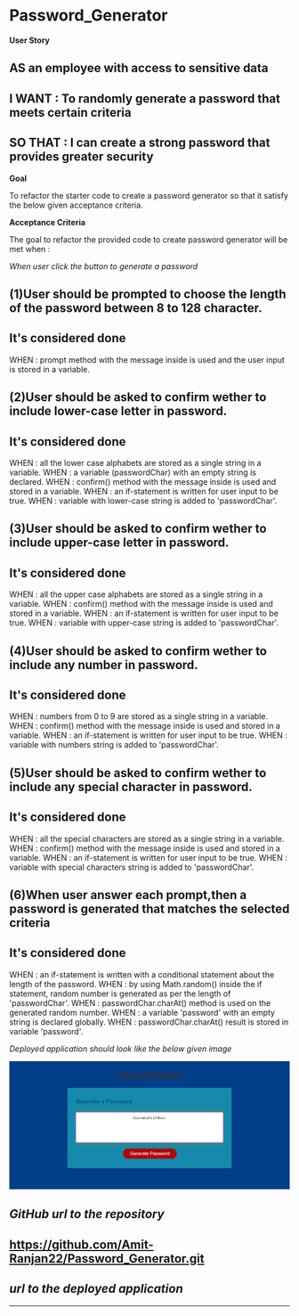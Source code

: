 # Password_Generator

**User Story**

AS an employee with access to sensitive data
------
I WANT  : To randomly generate a password that meets certain criteria
------
SO THAT : I can create a strong password that provides greater security
------

**Goal**

To refactor the starter code to create a password generator so that it satisfy the below given acceptance criteria.

**Acceptance Criteria**

The goal to refactor the provided code to create password generator will be met when :

*When user click the button to generate a password*

**(1)User should be prompted to choose the length of the password between 8 to 128 character.**
------
It's considered done<br>
------
WHEN : prompt method with the message inside is used and the user input is 
       stored in a variable.

**(2)User should be asked to confirm wether to include lower-case letter in password.**
------
It's considered done<br>
------
WHEN : all the lower case alphabets are stored as a single string in a 
       variable.
WHEN : a variable (passwordChar) with an empty string is declared.
WHEN : confirm() method with the message inside is used and stored in a 
       variable.
WHEN : an if-statement is written for user input to be true.
WHEN : variable with lower-case string is added to 'passwordChar'.

**(3)User should be asked to confirm wether to include upper-case letter in password.**
------
It's considered done<br>
------
WHEN : all the upper case alphabets are stored as a single string in a 
       variable.
WHEN : confirm() method with the message inside is used and stored in a 
       variable.
WHEN : an if-statement is written for user input to be true.
WHEN : variable with upper-case string is added to 'passwordChar'.

**(4)User should be asked to confirm wether to include any number in password.**
------
It's considered done<br>
------
WHEN : numbers from 0 to 9 are stored as a single string in a 
       variable.
WHEN : confirm() method with the message inside is used and stored in a 
       variable.
WHEN : an if-statement is written for user input to be true.
WHEN : variable with numbers string is added to 'passwordChar'.

**(5)User should be asked to confirm wether to include any special character in password.**
------
It's considered done<br>
------
WHEN : all the special characters are stored as a single string in a 
       variable.
WHEN : confirm() method with the message inside is used and stored in a 
       variable.
WHEN : an if-statement is written for user input to be true.
WHEN : variable with special characters string is added to 'passwordChar'.

**(6)When user answer each prompt,then a password is generated that matches the selected criteria**
------
It's considered done<br>
------
WHEN : an if-statement is written with a conditional statement about the 
       length of the password.
WHEN : by using Math.random() inside the if statement, random number is 
       generated as per the length of 'passwordChar'.
WHEN : passwordChar.charAt() method is used on the generated random number.
WHEN : a variable 'password' with an empty string is declared globally.
WHEN : passwordChar.charAt() result is stored in variable 'password'.

*Deployed application should look like the below given image*

<img src = "./Application-Screenshot/Application-Screenshot.png" alt = "password-generator-app_screenshot">

*GitHub url to the repository*
------
https://github.com/Amit-Ranjan22/Password_Generator.git
------

*url to the deployed application*
------

------
